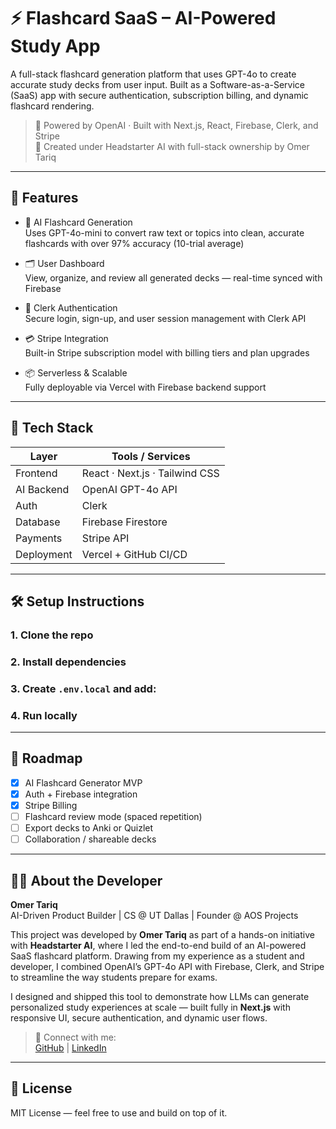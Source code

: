 # ⚡️ Flashcard SaaS – AI-Powered Study App

A full-stack flashcard generation platform that uses GPT-4o to create accurate study decks from user input. Built as a Software-as-a-Service (SaaS) app with secure authentication, subscription billing, and dynamic flashcard rendering.

> 🧠 Powered by OpenAI · Built with Next.js, React, Firebase, Clerk, and Stripe  
> 🔐 Created under Headstarter AI with full-stack ownership by Omer Tariq

---

## 🚀 Features

- 🤖 AI Flashcard Generation  
  Uses GPT-4o-mini to convert raw text or topics into clean, accurate flashcards with over 97% accuracy (10-trial average)

- 🗂 User Dashboard  
  View, organize, and review all generated decks — real-time synced with Firebase

- 🔐 Clerk Authentication  
  Secure login, sign-up, and user session management with Clerk API

- 💳 Stripe Integration  
  Built-in Stripe subscription model with billing tiers and plan upgrades

- 📦 Serverless & Scalable  
  Fully deployable via Vercel with Firebase backend support

---

## 🧪 Tech Stack

| Layer         | Tools / Services                         |
|---------------|-------------------------------------------|
| Frontend      | React · Next.js · Tailwind CSS           |
| AI Backend    | OpenAI GPT-4o API                        |
| Auth          | Clerk                                    |
| Database      | Firebase Firestore                       |
| Payments      | Stripe API                               |
| Deployment    | Vercel + GitHub CI/CD                    |

---

## 🛠 Setup Instructions

### 1. Clone the repo


### 2. Install dependencies


### 3. Create `.env.local` and add:


### 4. Run locally


---

## 📌 Roadmap

- [x] AI Flashcard Generator MVP  
- [x] Auth + Firebase integration  
- [x] Stripe Billing  
- [ ] Flashcard review mode (spaced repetition)  
- [ ] Export decks to Anki or Quizlet  
- [ ] Collaboration / shareable decks  

---

## 👨‍💻 About the Developer

**Omer Tariq**  
AI-Driven Product Builder | CS @ UT Dallas | Founder @ AOS Projects

This project was developed by **Omer Tariq** as part of a hands-on initiative with **Headstarter AI**, where I led the end-to-end build of an AI-powered SaaS flashcard platform. Drawing from my experience as a student and developer, I combined OpenAI’s GPT-4o API with Firebase, Clerk, and Stripe to streamline the way students prepare for exams.

I designed and shipped this tool to demonstrate how LLMs can generate personalized study experiences at scale — built fully in **Next.js** with responsive UI, secure authentication, and dynamic user flows.

> 🔗 Connect with me:  
> [GitHub](https://github.com/aos-dev777) | [LinkedIn](https://www.linkedin.com/in/omer-tariq-698456295/)

---

## 📄 License

MIT License — feel free to use and build on top of it.
